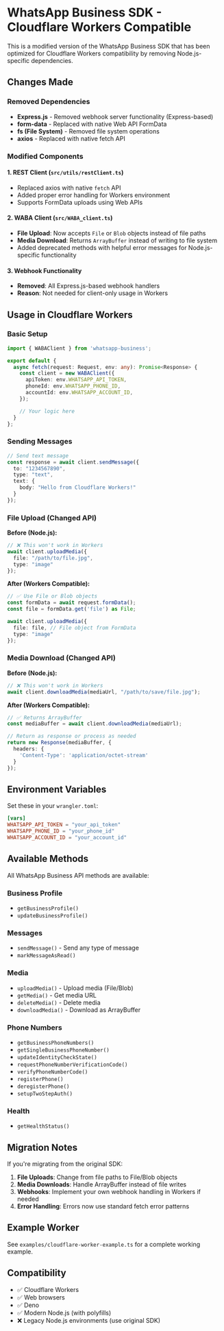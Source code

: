 # WhatsApp Business SDK - Cloudflare Workers Compatible

This is a modified version of the WhatsApp Business SDK that has been optimized for Cloudflare Workers compatibility by removing Node.js-specific dependencies.

## Changes Made

### Removed Dependencies
- **Express.js** - Removed webhook server functionality (Express-based)
- **form-data** - Replaced with native Web API FormData
- **fs (File System)** - Removed file system operations
- **axios** - Replaced with native fetch API

### Modified Components

#### 1. REST Client (`src/utils/restClient.ts`)
- Replaced axios with native `fetch` API
- Added proper error handling for Workers environment
- Supports FormData uploads using Web APIs

#### 2. WABA Client (`src/WABA_client.ts`)
- **File Upload**: Now accepts `File` or `Blob` objects instead of file paths
- **Media Download**: Returns `ArrayBuffer` instead of writing to file system
- Added deprecated methods with helpful error messages for Node.js-specific functionality

#### 3. Webhook Functionality
- **Removed**: All Express.js-based webhook handlers
- **Reason**: Not needed for client-only usage in Workers

## Usage in Cloudflare Workers

### Basic Setup

```typescript
import { WABAClient } from 'whatsapp-business';

export default {
  async fetch(request: Request, env: any): Promise<Response> {
    const client = new WABAClient({
      apiToken: env.WHATSAPP_API_TOKEN,
      phoneId: env.WHATSAPP_PHONE_ID,
      accountId: env.WHATSAPP_ACCOUNT_ID,
    });

    // Your logic here
  }
};
```

### Sending Messages

```typescript
// Send text message
const response = await client.sendMessage({
  to: "1234567890",
  type: "text",
  text: {
    body: "Hello from Cloudflare Workers!"
  }
});
```

### File Upload (Changed API)

**Before (Node.js):**
```typescript
// ❌ This won't work in Workers
await client.uploadMedia({
  file: "/path/to/file.jpg",
  type: "image"
});
```

**After (Workers Compatible):**
```typescript
// ✅ Use File or Blob objects
const formData = await request.formData();
const file = formData.get('file') as File;

await client.uploadMedia({
  file: file, // File object from FormData
  type: "image"
});
```

### Media Download (Changed API)

**Before (Node.js):**
```typescript
// ❌ This won't work in Workers
await client.downloadMedia(mediaUrl, "/path/to/save/file.jpg");
```

**After (Workers Compatible):**
```typescript
// ✅ Returns ArrayBuffer
const mediaBuffer = await client.downloadMedia(mediaUrl);

// Return as response or process as needed
return new Response(mediaBuffer, {
  headers: {
    'Content-Type': 'application/octet-stream'
  }
});
```

## Environment Variables

Set these in your `wrangler.toml`:

```toml
[vars]
WHATSAPP_API_TOKEN = "your_api_token"
WHATSAPP_PHONE_ID = "your_phone_id"
WHATSAPP_ACCOUNT_ID = "your_account_id"
```

## Available Methods

All WhatsApp Business API methods are available:

### Business Profile
- `getBusinessProfile()`
- `updateBusinessProfile()`

### Messages
- `sendMessage()` - Send any type of message
- `markMessageAsRead()`

### Media
- `uploadMedia()` - Upload media (File/Blob)
- `getMedia()` - Get media URL
- `deleteMedia()` - Delete media
- `downloadMedia()` - Download as ArrayBuffer

### Phone Numbers
- `getBusinessPhoneNumbers()`
- `getSingleBusinessPhoneNumber()`
- `updateIdentityCheckState()`
- `requestPhoneNumberVerificationCode()`
- `verifyPhoneNumberCode()`
- `registerPhone()`
- `deregisterPhone()`
- `setupTwoStepAuth()`

### Health
- `getHealthStatus()`

## Migration Notes

If you're migrating from the original SDK:

1. **File Uploads**: Change from file paths to File/Blob objects
2. **Media Downloads**: Handle ArrayBuffer instead of file writes
3. **Webhooks**: Implement your own webhook handling in Workers if needed
4. **Error Handling**: Errors now use standard fetch error patterns

## Example Worker

See `examples/cloudflare-worker-example.ts` for a complete working example.

## Compatibility

- ✅ Cloudflare Workers
- ✅ Web browsers
- ✅ Deno
- ✅ Modern Node.js (with polyfills)
- ❌ Legacy Node.js environments (use original SDK)
